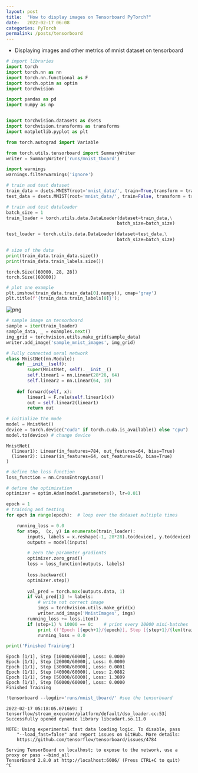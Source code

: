 ```yaml
---
layout: post
title:  "How to display images on Tensorboard PyTorch?"
date:   2022-02-17 06:08
categories: PyTorch
permalink: /posts/tensorboard
---
```


* Displaying images and other metrics of mnist dataset on tensorboard


```python
# import libraries
import torch
import torch.nn as nn
import torch.nn.functional as F
import torch.optim as optim
import torchvision

import pandas as pd
import numpy as np


import torchvision.datasets as dsets
import torchvision.transforms as transforms
import matplotlib.pyplot as plt

from torch.autograd import Variable

from torch.utils.tensorboard import SummaryWriter
writer = SummaryWriter('runs/mnist_tboard')

import warnings
warnings.filterwarnings('ignore')
```


```python
# train and test dataset
train_data = dsets.MNIST(root='mnist_data/', train=True,transform = transforms.ToTensor(), download=True)
test_data = dsets.MNIST(root='mnist_data/', train=False, transform = transforms.ToTensor(),download=True)
```


```python
# train and test dataloader
batch_size = 1
train_loader = torch.utils.data.DataLoader(dataset=train_data,\
                                          batch_size=batch_size)

test_loader = torch.utils.data.DataLoader(dataset=test_data,\
                                          batch_size=batch_size)
```


```python
# size of the data
print(train_data.train_data.size())
print(train_data.train_labels.size())
```

    torch.Size([60000, 28, 28])
    torch.Size([60000])



```python
# plot one example
plt.imshow(train_data.train_data[0].numpy(), cmap='gray')
plt.title(f'{train_data.train_labels[0]}');
```


![png](TensorBoard_PyTorch_files/TensorBoard_PyTorch_6_0.png)



```python
# sample image on tensorboard
sample = iter(train_loader)
sample_data, _ = examples.next()
img_grid = torchvision.utils.make_grid(sample_data)
writer.add_image('sample_mnist_images', img_grid)
```


```python
# Fully connected ueral network
class MnistNet(nn.Module):
    def __init__(self):
        super(MnistNet, self).__init__()
        self.linear1 = nn.Linear(28*28, 64)
        self.linear2 = nn.Linear(64, 10)
        
    def forward(self, x):
        linear1 = F.relu(self.linear1(x))
        out = self.linear2(linear1)
        return out
```


```python
# initialize the mode
model = MnistNet()
device = torch.device("cuda" if torch.cuda.is_available() else "cpu") 
model.to(device) # change device
```




    MnistNet(
      (linear1): Linear(in_features=784, out_features=64, bias=True)
      (linear2): Linear(in_features=64, out_features=10, bias=True)
    )




```python
# define the loss function
loss_function = nn.CrossEntropyLoss()
```


```python
# define the optimization
optimizer = optim.Adam(model.parameters(), lr=0.01)
```


```python
epoch = 1
# training and testing
for epch in range(epoch):  # loop over the dataset multiple times

    running_loss = 0.0
    for step,  (x, y) in enumerate(train_loader):
        inputs, labels = x.reshape(-1, 28*28).to(device), y.to(device) # reshape
        outputs = model(inputs)

        # zero the parameter gradients
        optimizer.zero_grad()
        loss = loss_function(outputs, labels)
        
        loss.backward()
        optimizer.step()
        
        val_pred = torch.max(outputs.data, 1)
        if val_pred[1] != labels:
            # write not correct image
            imgs = torchvision.utils.make_grid(x)
            writer.add_image('MnistImages', imgs)
        running_loss += loss.item()
        if (step+1) % 10000 == 0:    # print every 10000 mini-batches
            print (f'Epoch [{epch+1}/{epoch}], Step [{step+1}/{len(train_loader)}], Loss: {loss.item():.3f}')
            running_loss = 0.0

print('Finished Training')
```

    Epoch [1/1], Step [10000/60000], Loss: 0.0000
    Epoch [1/1], Step [20000/60000], Loss: 0.0000
    Epoch [1/1], Step [30000/60000], Loss: 0.0001
    Epoch [1/1], Step [40000/60000], Loss: 2.0882
    Epoch [1/1], Step [50000/60000], Loss: 1.3809
    Epoch [1/1], Step [60000/60000], Loss: 0.0000
    Finished Training



```python
!tensorboard --logdir='runs/mnist_tboard/' #see the tensorboard
```

    2022-02-17 05:18:05.071669: I tensorflow/stream_executor/platform/default/dso_loader.cc:53] Successfully opened dynamic library libcudart.so.11.0
    
    NOTE: Using experimental fast data loading logic. To disable, pass
        "--load_fast=false" and report issues on GitHub. More details:
        https://github.com/tensorflow/tensorboard/issues/4784
    
    Serving TensorBoard on localhost; to expose to the network, use a proxy or pass --bind_all
    TensorBoard 2.8.0 at http://localhost:6006/ (Press CTRL+C to quit)
    ^C



```python

```
